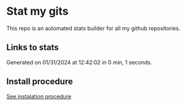 # Stat my gits

This repo is an automated stats builder for all my github repositories.

## Links to stats


Generated on 01/31/2024 at 12:42:02 in 0 min, 1 seconds.

## Install procedure

[See instalation procedure](./src/install.md)
